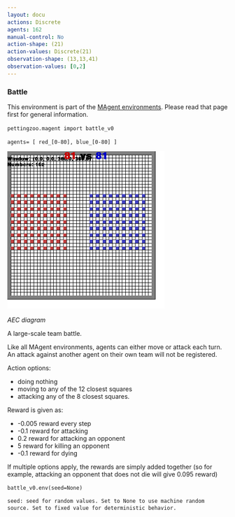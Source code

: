 ```yaml
---
layout: docu
actions: Discrete
agents: 162
manual-control: No
action-shape: (21)
action-values: Discrete(21)
observation-shape: (13,13,41)
observation-values: [0,2]
---
```


### Battle

This environment is part of the [MAgent environments](../magent). Please read that page first for general information.


`pettingzoo.magent import battle_v0`

`agents= [ red_[0-80], blue_[0-80] ]`

![](magent_battle.gif)

*AEC diagram*

A large-scale team battle.

Like all MAgent environments, agents can either move or attack each turn. An attack against another agent on their own team will not be registered.

Action options:

* doing nothing
* moving to any of the 12 closest squares
* attacking any of the 8 closest squares.

Reward is given as:

* -0.005 reward every step
* -0.1 reward for attacking
* 0.2 reward for attacking an opponent
* 5 reward for killing an opponent
* -0.1 reward for dying

If multiple options apply, the rewards are simply added together (so for example, attacking an opponent that does not die will give 0.095 reward)

```
battle_v0.env(seed=None)
```

```
seed: seed for random values. Set to None to use machine random source. Set to fixed value for deterministic behavior.
```
